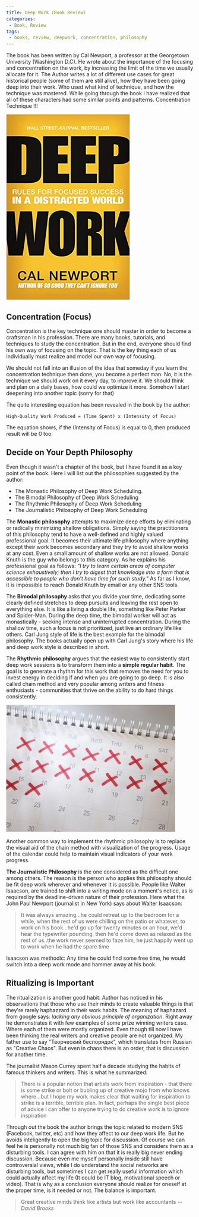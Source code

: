 ```yaml
---
title: Deep Work (Book Review)
categories:
 - Book, Review
tags:
 - books, review, deepwork, concentration, philosophy
---
```



The book has been written by Cal Newport, a professor at the Georgetown University (Washington D.C). He wrote about the importance of the focusing and concentration on the work, by increasing the limit of the time we usually allocate for it. The Author writes a lot of different use cases for great historical people (some of them are still alive), how they have been going deep into their work. Who used what kind of technique, and how the technique was mastered. While going through the book I have realized that all of these characters had some similar points and patterns. Concentration Technique !!!

![NoImage](/assets/images/FrontPageOfDeepWorkBook.png)


## Concentration (Focus)
Concentration is the key technique one should master in order to become a craftsman in his profession. There are many books, tutorials, and techniques to study the concentration. But in the end, everyone should find his own way of focusing on the topic. That is the key thing each of us individually must realize and model our own way of focusing.

We should not fall into an illusion of the idea that someday if you learn the concentration technique then done, you become a perfect man. No, it is the technique we should work on it every day, to improve it. We should think and plan on a daily bases, how could we optimize it more. Somehow I start deepening into another topic (sorry for that)

The quite interesting equation has been revealed in the book by the author:

```
High-Quality Work Produced = (Time Spent) x (Intensity of Focus)
```

The equation shows, if the (Intensity of Focus) is equal to 0, then produced result will be 0 too.

## Decide on Your Depth Philosophy

Even though it wasn't a chapter of the book, but I have found it as a key point of the book. Here I will list out the philosophies suggested by the author:
- The Monastic Philosophy of Deep Work Scheduling.
- The Bimodal Philosophy of Deep Work Scheduling
- The Rhythmic Philosophy of Deep Work Scheduling
- The Journalistic Philosophy of Deep Work Scheduling

The **Monastic philosophy** attempts to maximize deep efforts by eliminating or radically minimizing shallow obligations. Simply saying the practitioners of this philosophy tend to have a well-defined and highly valued professional goal. It becomes their ultimate life philosophy where anything except their work becomes secondary and they try to avoid shallow works at any cost. Even a small amount of shallow works are not allowed. Donald Knuth is the guy who belongs to this category. As he explains his professional goal as follows: *"I try to learn certain areas of computer science exhaustively; then I try to digest that knowledge into a form that is accessible to people who don't have time for such study."* As far as I know, it is impossible to reach Donald Knuth by email or any other SNS tools.

The **Bimodal philosophy** asks that you divide your time, dedicating some clearly defined stretches to deep pursuits and leaving the rest open to everything else. It is like a living a double life, something like Peter Parker and Spider-Man. During the deep time, the bimodal worker will act as monastically - seeking intense and uninterrupted concentration. During the shallow time, such a focus is not prioritized, just live an ordinary life like others. Carl Jung style of life is the best example for the bimodal philosophy. The books actually open up with Carl Jung's story where his life and deep work style is described in short.

The **Rhythmic philosophy** argues that the easiest way to consistently start deep work sessions is to transform them into a **simple regular habit**. The goal is to generate a rhythm for this work that removes the need for you to invest energy in deciding if and when you are going to go deep. It is also called chain method and very popular among writers and fitness enthusiasts - communities that thrive on the ability to do hard things consistently. 

![NoImage](/assets/images/ChainMethodWithCalendar.png)

Another common way to implement the rhythmic philosophy is to replace the visual aid of the chain method with visualization of the progress. Usage of the calendar could help to maintain visual indicators of your work progress.

**The Journalistic Philosophy** is the one considered as the difficult one among others. The reason is the person who applies this philosophy should be fit deep work wherever and whenever it is possible. People like Walter Isaacson, are trained to shift into a writing mode on a moment's notice, as is required by the deadline-driven nature of their profession. Here what the John Paul Newport (journalist in New York) says about Walter Isaacson:

> It was always amazing...he could retreat up to the bedroom for a while,
> when the rest of us were chilling on the patio or whatever, to work on his 
> book...he'd go up for twenty minutes or an hour, we'd hear the typewriter 
> pounding, then he'd come down as relaxed as the rest of us..the work never 
> seemed to faze him, he just happily went up to work when he had the spare time

Isaacson was methodic: Any time he could find some free time, he would switch into a deep work mode and hammer away at his book. 

## Ritualizing is Important

The ritualization is another good habit. Author has noticed in his observations that those who use their minds to create valuable things is that they're rarely haphazzard in their work habits. The meaning of haphazard from google says: *lacking any obvious principle of organization*. Right away he demonstrates it with few examples of some prize winning writers case. Where each of them were mostly organized. Even though till now I have been thinking the real writers and creative people are not organized. My father use to say "Творческий беспорядок", which translates from Russian as "Creative Chaos". But even in chaos there is an order, that is discussion for another time.

The journalist Mason Currey spent half a decade studying the habits of famous thinkers and writers. This is what he summarized:

> There is a popular notion that artists work from inspiration - that there is some
> strike or bolt or bubling up of creative mojo from who knows where...but I hope
> my work makes clear that waiting for inspiration to strike is a terrible, terrible plan.
> In fact, perhaps the single best piece of advice I can offer to anyone trying to
> do creative work is to ignore inspiration

Through out the book the author brings the topic related to modern SNS (Facebook, twitter, etc) and how they affect to our deep work life. But he avoids inteligently to open the big topic for discussion. Of course we can feel he is personally not much big fan of those SNS and considers them as a disturbing tools. I can agree with him on that it is really big never ending discussion. Because even me myself personally inside still have controversial views, while I do understand the social networks are disturbing tools, but sometimes I can get really useful information which could actually affect my life (It could be IT blog, motivational speech or video). That is why as a conclusion everyone should realize for oneself at the proper time, is it needed or not. The balance is important. 

> Great creative minds think like artists but work like accountants
> -- <cite>David Brooks</cite>







